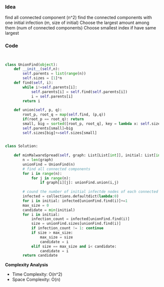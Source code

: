 ### Idea
find all connected component (n^2)
find the connected components with one initial infection (m, size of initial)
Choose the largest amount among them (num of connected components)
Choose smallest index if have same largest 
### Code

```python


class UnionFind(object):
    def __init__(self,n):
        self.parents = list(range(n))
        self.sizes = [1]*n
    def find(self, i):
        while i!=self.parents[i]:
            self.parents[i] = self.find(self.parents[i])
            i = self.parents[i]
        return i
       
    def union(self, p, q):
        root_p, root_q = map(self.find, (p,q))
        if(root_p == root_q): return
        small, big = sorted([root_p, root_q], key = lambda x: self.sizes[x])
        self.parents[small]=big
        self.sizes[big]+=self.sizes[small]

            
class Solution:
    
    def minMalwareSpread(self, graph: List[List[int]], initial: List[int]) -> int:
        n = len(graph)
        unionFind = UnionFind(n)
        # find all connected components
        for i in range(n):
            for j in range(n):
                if graph[i][j]: unionFind.union(i,j)
        
        # cound the number of initial infectde nodes of each connected components       
        infected = collections.defaultdict(lambda:0)                
        for i in initial: infected[unionFind.find(i)]+=1
        max_size = 0
        candidate = min(initial)
        for i in initial:
            infection_count = infected[unionFind.find(i)]
            size = unionFind.sizes[unionFind.find(i)]
            if infection_count != 1: continue
            if size > max_size:
                max_size = size
                candidate = i
            elif size == max_size and i< candidate:
                candidate = i
        return candidate
```

**Complexity Analysis**

- Time Complexity: O(n^2)
- Space Complexity: O(n)
